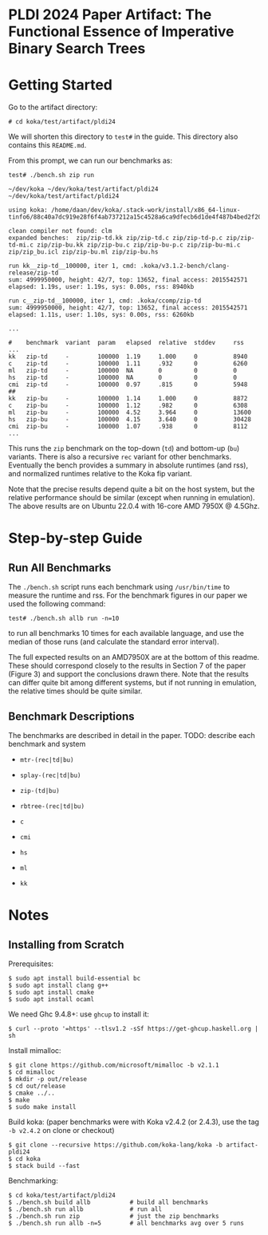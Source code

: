 # PLDI 2024 Paper Artifact: The Functional Essence of Imperative Binary Search Trees

# Getting Started

Go to the artifact directory:

```
# cd koka/test/artifact/pldi24
```

We will shorten this directory to `test#` in the guide.
This directory also contains this `README.md`.

From this prompt, we can run our benchmarks as:

```
test# ./bench.sh zip run
```
```
~/dev/koka ~/dev/koka/test/artifact/pldi24
~/dev/koka/test/artifact/pldi24

using koka: /home/daan/dev/koka/.stack-work/install/x86_64-linux-tinfo6/88c40a7dc919e28f6f4ab737212a15c4528a6ca9dfecb6d1de4f487b4bed2f20/9.6.4/bin/koka

clean compiler not found: clm
expanded benches:  zip/zip-td.kk zip/zip-td.c zip/zip-td-p.c zip/zip-td-mi.c zip/zip-bu.kk zip/zip-bu.c zip/zip-bu-p.c zip/zip-bu-mi.c zip/zip_bu.icl zip/zip-bu.ml zip/zip-bu.hs

run kk__zip-td__100000, iter 1, cmd: .koka/v3.1.2-bench/clang-release/zip-td
sum: 4999950000, height: 42/7, top: 13652, final access: 2015542571
elapsed: 1.19s, user: 1.19s, sys: 0.00s, rss: 8940kb

run c__zip-td__100000, iter 1, cmd: .koka/ccomp/zip-td
sum: 4999950000, height: 42/7, top: 13652, final access: 2015542571
elapsed: 1.11s, user: 1.10s, sys: 0.00s, rss: 6260kb

...

#    benchmark  variant  param   elapsed  relative  stddev     rss
...
kk   zip-td     -        100000  1.19     1.000     0          8940
c    zip-td     -        100000  1.11     .932      0          6260
ml   zip-td     -        100000  NA       0         0          0
hs   zip-td     -        100000  NA       0         0          0
cmi  zip-td     -        100000  0.97     .815      0          5948
##
kk   zip-bu     -        100000  1.14     1.000     0          8872
c    zip-bu     -        100000  1.12     .982      0          6308
ml   zip-bu     -        100000  4.52     3.964     0          13600
hs   zip-bu     -        100000  4.15     3.640     0          30428
cmi  zip-bu     -        100000  1.07     .938      0          8112
...
```

This runs the `zip` benchmark on the top-down (`td`) and bottom-up (`bu`)
variants. There is also a recursive `rec` variant for other benchmarks.
Eventually the bench provides a summary in absolute runtimes (and rss), 
and normalized runtimes relative to the Koka fip variant.

Note that the precise results depend quite a bit on the host system, but the 
relative performance should be similar (except when running in emulation).
The above results are on Ubuntu 22.0.4 with 16-core AMD 7950X @ 4.5Ghz.


# Step-by-step Guide

## Run All Benchmarks

The `./bench.sh` script runs each benchmark using `/usr/bin/time` to measure
the runtime and rss. For the benchmark figures in our paper we used
the following command: 

```
test# ./bench.sh allb run -n=10
```

to run all benchmarks 10 times for each available language, and use the median
of those runs (and calculate the standard error interval). 

The full expected results on an AMD7950X are at the bottom of this readme.
These should correspond closely to the results in Section 7 of the paper (Figure 3)
and support the conclusions drawn there. Note that the results can differ quite
bit among different systems, but if not running in emulation, the relative times 
should be quite similar. 


## Benchmark Descriptions

The benchmarks are described in detail in the paper.
TODO: describe each benchmark and system

- `mtr-(rec|td|bu)`
- `splay-(rec|td|bu)`
- `zip-(td|bu)`
- `rbtree-(rec|td|bu)`

- `c`
- `cmi`
- `hs`
- `ml`
- `kk`

# Notes

## Installing from Scratch

Prerequisites:

```
$ sudo apt install build-essential bc
$ sudo apt install clang g++
$ sudo apt install cmake
$ sudo apt install ocaml
```

We need Ghc 9.4.8+: use `ghcup` to install it:

```
$ curl --proto '=https' --tlsv1.2 -sSf https://get-ghcup.haskell.org | sh
```

Install mimalloc:

```
$ git clone https://github.com/microsoft/mimalloc -b v2.1.1
$ cd mimalloc
$ mkdir -p out/release
$ cd out/release
$ cmake ../..
$ make
$ sudo make install
```

Build koka:
(paper benchmarks were with Koka v2.4.2 (or 2.4.3), use the tag `-b v2.4.2` on clone or checkout)

```
$ git clone --recursive https://github.com/koka-lang/koka -b artifact-pldi24
$ cd koka
$ stack build --fast
```
Benchmarking:

```
$ cd koka/test/artifact/pldi24
$ ./bench.sh build allb           # build all benchmarks
$ ./bench.sh run allb             # run all
$ ./bench.sh run zip              # just the zip benchmarks
$ ./bench.sh run allb -n=5        # all benchmarks avg over 5 runs
```
